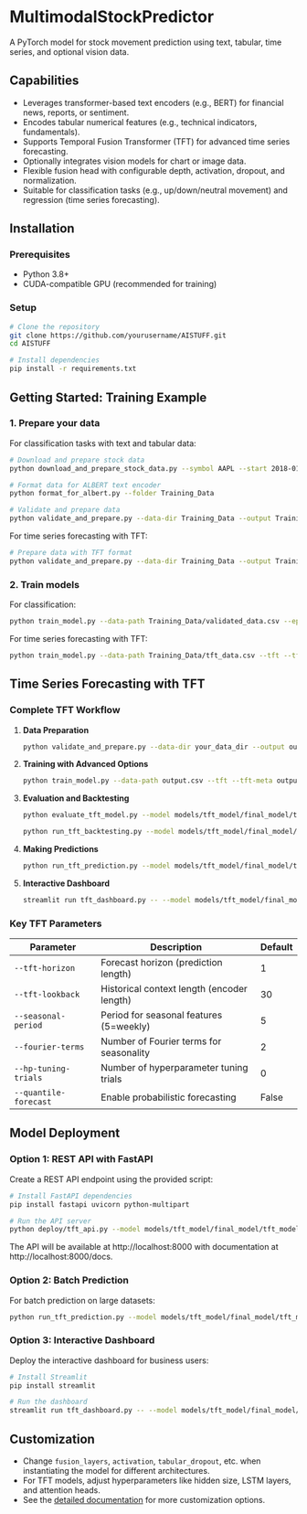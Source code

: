 # MultimodalStockPredictor

A PyTorch model for stock movement prediction using text, tabular, time series, and optional vision data.

## Capabilities

- Leverages transformer-based text encoders (e.g., BERT) for financial news, reports, or sentiment.
- Encodes tabular numerical features (e.g., technical indicators, fundamentals).
- Supports Temporal Fusion Transformer (TFT) for advanced time series forecasting.
- Optionally integrates vision models for chart or image data.
- Flexible fusion head with configurable depth, activation, dropout, and normalization.
- Suitable for classification tasks (e.g., up/down/neutral movement) and regression (time series forecasting).

## Installation

### Prerequisites
- Python 3.8+
- CUDA-compatible GPU (recommended for training)

### Setup

```bash
# Clone the repository
git clone https://github.com/yourusername/AISTUFF.git
cd AISTUFF

# Install dependencies
pip install -r requirements.txt
```

## Getting Started: Training Example

### 1. Prepare your data

For classification tasks with text and tabular data:
```bash
# Download and prepare stock data
python download_and_prepare_stock_data.py --symbol AAPL --start 2018-01-01 --end 2023-01-01

# Format data for ALBERT text encoder
python format_for_albert.py --folder Training_Data

# Validate and prepare data
python validate_and_prepare.py --data-dir Training_Data --output Training_Data/validated_data.csv
```

For time series forecasting with TFT:
```bash
# Prepare data with TFT format
python validate_and_prepare.py --data-dir Training_Data --output Training_Data/tft_data.csv --tft --tft-enhanced
```

### 2. Train models

For classification:
```bash
python train_model.py --data-path Training_Data/validated_data.csv --epochs 10 --batch-size 32 --output-dir models/stock_classifier
```

For time series forecasting with TFT:
```bash
python train_model.py --data-path Training_Data/tft_data.csv --tft --tft-meta Training_Data/tft_data_tft_meta.json --epochs 50 --batch-size 64 --output-dir models/tft_forecaster --ts-mode --backtest-windows 3
```

## Time Series Forecasting with TFT

### Complete TFT Workflow

1. **Data Preparation**
   ```bash
   python validate_and_prepare.py --data-dir your_data_dir --output output.csv --tft --tft-enhanced --tft-horizon 5 --tft-lookback 30
   ```

2. **Training with Advanced Options**
   ```bash
   python train_model.py --data-path output.csv --tft --tft-meta output_tft_meta.json --epochs 100 --batch-size 64 --output-dir models/tft_model --ts-mode --backtest-windows 3 --hp-tuning-trials 20 --seasonal-period 7 --fourier-terms 3 --quantile-forecast
   ```

3. **Evaluation and Backtesting**
   ```bash
   python evaluate_tft_model.py --model models/tft_model/final_model/tft_model.ckpt --data test_data.csv --output-dir evaluation_results --plot-predictions
   
   python run_tft_backtesting.py --model models/tft_model/final_model/tft_model.ckpt --data test_data.csv --n-windows 5 --output-dir backtest_results
   ```

4. **Making Predictions**
   ```bash
   python run_tft_prediction.py --model models/tft_model/final_model/tft_model.ckpt --data new_data.csv --output-dir predictions
   ```

5. **Interactive Dashboard**
   ```bash
   streamlit run tft_dashboard.py -- --model models/tft_model/final_model/tft_model.ckpt --data new_data.csv
   ```

### Key TFT Parameters

| Parameter | Description | Default |
|-----------|-------------|---------|
| `--tft-horizon` | Forecast horizon (prediction length) | 1 |
| `--tft-lookback` | Historical context length (encoder length) | 30 |
| `--seasonal-period` | Period for seasonal features (5=weekly) | 5 |
| `--fourier-terms` | Number of Fourier terms for seasonality | 2 |
| `--hp-tuning-trials` | Number of hyperparameter tuning trials | 0 |
| `--quantile-forecast` | Enable probabilistic forecasting | False |

## Model Deployment

### Option 1: REST API with FastAPI

Create a REST API endpoint using the provided script:

```bash
# Install FastAPI dependencies
pip install fastapi uvicorn python-multipart

# Run the API server
python deploy/tft_api.py --model models/tft_model/final_model/tft_model.ckpt --port 8000
```

The API will be available at http://localhost:8000 with documentation at http://localhost:8000/docs.

### Option 2: Batch Prediction

For batch prediction on large datasets:

```bash
python run_tft_prediction.py --model models/tft_model/final_model/tft_model.ckpt --data large_dataset.csv --output-dir batch_predictions
```

### Option 3: Interactive Dashboard

Deploy the interactive dashboard for business users:

```bash
# Install Streamlit
pip install streamlit

# Run the dashboard
streamlit run tft_dashboard.py -- --model models/tft_model/final_model/tft_model.ckpt --data new_data.csv
```

## Customization

- Change `fusion_layers`, `activation`, `tabular_dropout`, etc. when instantiating the model for different architectures.
- For TFT models, adjust hyperparameters like hidden size, LSTM layers, and attention heads.
- See the [detailed documentation](docs/README.md) for more customization options.
